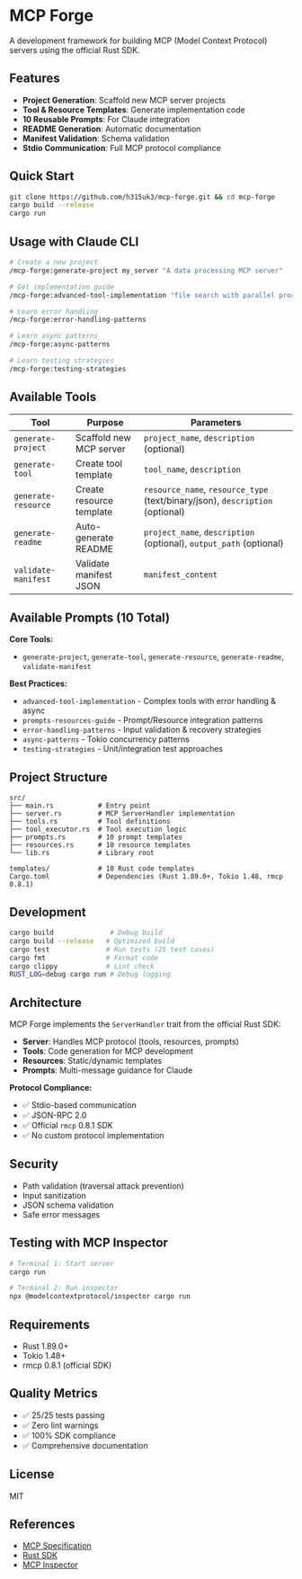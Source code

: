 # MCP Forge

A development framework for building MCP (Model Context Protocol) servers using the official Rust SDK.

## Features

- **Project Generation**: Scaffold new MCP server projects
- **Tool & Resource Templates**: Generate implementation code
- **10 Reusable Prompts**: For Claude integration
- **README Generation**: Automatic documentation
- **Manifest Validation**: Schema validation
- **Stdio Communication**: Full MCP protocol compliance

## Quick Start

```bash
git clone https://github.com/h315uk3/mcp-forge.git && cd mcp-forge
cargo build --release
cargo run
```

## Usage with Claude CLI

```bash
# Create a new project
/mcp-forge:generate-project my_server "A data processing MCP server"

# Get implementation guide
/mcp-forge:advanced-tool-implementation "file search with parallel processing"

# Learn error handling
/mcp-forge:error-handling-patterns

# Learn async patterns
/mcp-forge:async-patterns

# Learn testing strategies
/mcp-forge:testing-strategies
```

## Available Tools

| Tool | Purpose | Parameters |
|------|---------|-----------|
| `generate-project` | Scaffold new MCP server | `project_name`, `description` (optional) |
| `generate-tool` | Create tool template | `tool_name`, `description` |
| `generate-resource` | Create resource template | `resource_name`, `resource_type` (text/binary/json), `description` (optional) |
| `generate-readme` | Auto-generate README | `project_name`, `description` (optional), `output_path` (optional) |
| `validate-manifest` | Validate manifest JSON | `manifest_content` |

## Available Prompts (10 Total)

**Core Tools:**
- `generate-project`, `generate-tool`, `generate-resource`, `generate-readme`, `validate-manifest`

**Best Practices:**
- `advanced-tool-implementation` - Complex tools with error handling & async
- `prompts-resources-guide` - Prompt/Resource integration patterns
- `error-handling-patterns` - Input validation & recovery strategies
- `async-patterns` - Tokio concurrency patterns
- `testing-strategies` - Unit/integration test approaches

## Project Structure

```
src/
├── main.rs           # Entry point
├── server.rs         # MCP ServerHandler implementation
├── tools.rs          # Tool definitions
├── tool_executor.rs  # Tool execution logic
├── prompts.rs        # 10 prompt templates
├── resources.rs      # 10 resource templates
└── lib.rs            # Library root

templates/            # 10 Rust code templates
Cargo.toml            # Dependencies (Rust 1.89.0+, Tokio 1.48, rmcp 0.8.1)
```

## Development

```bash
cargo build              # Debug build
cargo build --release   # Optimized build
cargo test              # Run tests (25 test cases)
cargo fmt               # Format code
cargo clippy            # Lint check
RUST_LOG=debug cargo run # Debug logging
```

## Architecture

MCP Forge implements the `ServerHandler` trait from the official Rust SDK:

- **Server**: Handles MCP protocol (tools, resources, prompts)
- **Tools**: Code generation for MCP development
- **Resources**: Static/dynamic templates
- **Prompts**: Multi-message guidance for Claude

**Protocol Compliance:**
- ✅ Stdio-based communication
- ✅ JSON-RPC 2.0
- ✅ Official `rmcp` 0.8.1 SDK
- ✅ No custom protocol implementation

## Security

- Path validation (traversal attack prevention)
- Input sanitization
- JSON schema validation
- Safe error messages

## Testing with MCP Inspector

```bash
# Terminal 1: Start server
cargo run

# Terminal 2: Run inspector
npx @modelcontextprotocol/inspector cargo run
```

## Requirements

- Rust 1.89.0+
- Tokio 1.48+
- rmcp 0.8.1 (official SDK)

## Quality Metrics

- ✅ 25/25 tests passing
- ✅ Zero lint warnings
- ✅ 100% SDK compliance
- ✅ Comprehensive documentation

## License

MIT

## References

- [MCP Specification](https://modelcontextprotocol.io/)
- [Rust SDK](https://github.com/modelcontextprotocol/rust-sdk)
- [MCP Inspector](https://github.com/modelcontextprotocol/inspector)
